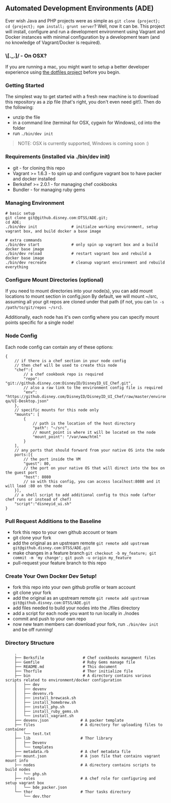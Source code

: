 ## Automated Development Environments (ADE)

Ever wish Java and PHP projects were as simple as `git clone {project}; cd {project}; npm install; grunt server`? Well, now it can be.
This project will install, configure and run a development environment using Vagrant and Docker instances with minimal configuration by a development team (and no knowledge of Vagrant/Docker is required).

### \\[._.]/ - On OSX?
If you are running a mac, you might want to setup a better developer experience using [the dotfiles project](https://github.disney.com/DTSS/dotfiles) before you begin.

### Getting Started

The simplest way to get started with a fresh new machine is to download this repository as a zip file (that's right, you don't even need git!). Then do the following:

- unzip the file
- in a command line (terminal for OSX, cygwin for Windows), cd into the folder
- run `./bin/dev init`

> NOTE: OSX is currently supported, Windows is coming soon :)

### Requirements (installed via ./bin/dev init)

* git                   - for cloning this repo
* Vagrant >= 1.6.3      - to spin up and configure vagrant box to have packer and docker installed
* Berkshef >= 2.0.1     - for managing chef cookbooks
* Bundler               - for managing ruby gems

### Managing Environment

```
# basic setup
git clone git@github.disney.com:DTSS/ADE.git;
cd ADE;
./bin/dev init               # initialze working environment, setup vagrant box, and build docker a base image

# extra commands
./bin/dev start              # only spin up vagrant box and a build docker base image
./bin/dev reload             # restart vagrant box and rebuild a docker base image
./bin/dev recreate           # cleanup vagrant environment and rebuild everything
```

### Configure Mount Directories (optional)

If you need to mount directories into your node(s), you can add mount locations to mount section in config.json
By default, we will mount ~/src, assuming all your git repos are cloned under that path (if not, you can `ln -s /path/to/git/repos ~/src`).

Additionally, each node has it's own config where you can specify mount points specific for a single node!

### Node Config

Each node config can contain any of these options:

```
{
    // if there is a chef section in your node config
    // then chef will be used to create this node
    "chef":{
        // a chef cookbook repo is required
        "repo": "git://github.disney.com:DisneyID/DisneyID_UI_Chef.git",
        // also a raw link to the environment config file is required
        "env": "https://github.disney.com/DisneyID/DisneyID_UI_Chef/raw/master/environments/did-qa/UI-Desktop.json"
    },
    // specific mounts for this node only
    "mounts": [
        {
            // path is the location of the host directory
            "path": "~/src",
            // mount_point is where it will be located on the node
            "mount_point": "/var/www/html"
        }
    ],
    // any ports that should forward from your native OS into the node
    ports:[{
    	// the port inside the VM
        "guest": 80,
        // the port on your native OS that will direct into the box on the guest port
        "host": 8080
        // so with this config, you can access localhost:8080 and it will load :80 on the node
    }],
    // a shell script to add additional config to this node (after chef runs or instead of chef)
    "script":"disneyid_ui.sh"
}

```

### Pull Request Additions to the Baseline

- fork this repo to your own github account or team
- git clone your fork
- add the original as an upstream remote `git remote add upstream git@github.disney.com:DTSS/ADE.git`
- make changes in a feature branch `git checkout -b my_feature; git commit -m 'my change'; git push -u origin my_feature`
- pull-request your feature branch to this repo


### Create Your Own Docker Dev Setup!

- fork this repo into your own github profile or team account
- git clone your fork
- add the original as an upstream remote `git remote add upstream git@github.disney.com:DTSS/ADE.git`
- add files needed to build your nodes into the ./files directory
- add a script for each node you want to run locally in ./nodes
- commit and push to your own repo
- now new team members can download your fork, run `./bin/dev init` and be off running!


### Directory Structure

```
    .
    ├── Berksfile                 # Chef cookbooks managment files
    ├── Gemfile                   # Ruby Gems manage file
    ├── README.md                 # This document
    ├── Thorfile                  # Thor initialize file
    ├── bin                       # A directory contains various scripts related to environment/docker configuration
    │   ├── dev
    │   ├── devenv
    │   ├── devenv.rb
    │   ├── install_brewcask.sh
    │   ├── install_homebrew.sh
    │   ├── install_php.sh
    │   ├── install_ruby_gems.sh
    │   └── install_vagrant.sh
    ├── devenv.json              # A packer template
    ├── files                    # A directory for uploading files to container
    │   └── test.txt
    ├── lib                      # Thor library
    │   ├── Devenv
    │   └── templates
    ├── metadata.rb              # A chef metadata file
    ├── mount.json               # A json file that contains vagrant mount info
    ├── nodes                    # A directory contains scripts to build nodes
    │   └── php.sh
    ├── roles                    # A chef role for configuring and setup vagrant box
    │   └── bde_packer.json
    └── thor                     # Thor tasks directory
        └── dev.thor
```
